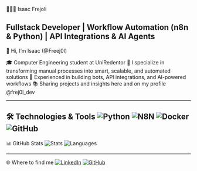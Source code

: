 👨🏽‍💻 Isaac Frejoli

Fullstack Developer | Workflow Automation (n8n & Python) | API Integrations & AI Agents
---

👋 Hi, I’m Isaac (@Freej0l)

🎓 Computer Engineering student at UniRedentor
🚀 I specialize in transforming manual processes into smart, scalable, and automated solutions
🤖 Experienced in building bots, API integrations, and AI-powered workflows
📚 Sharing projects and insights here and on my profile @frej0l_dev

---

🛠️ Technologies & Tools
![Python](https://img.shields.io/badge/-Python-05122A?style=flat&logo=python)
![N8N](https://img.shields.io/badge/-n8n-orange?style=flat&logo=n8n)
![Docker](https://img.shields.io/badge/-Docker-2496ED?style=flat&logo=docker)
![GitHub](https://img.shields.io/badge/-GitHub-181717?style=flat&logo=github)
---


📊 GitHub Stats
![Stats](https://github-readme-stats.vercel.app/api?username=Freej0l&show_icons=true&theme=tokyonight)
![Languages](https://github-readme-stats.vercel.app/api/top-langs/?username=Freej0l&layout=compact&theme=tokyonight)

---
🌐 Where to find me
[![LinkedIn](https://img.shields.io/badge/LinkedIn-0A66C2?style=for-the-badge&logo=linkedin&logoColor=white)](https://www.linkedin.com/in/isaac-frejoli/)
[![GitHub](https://img.shields.io/badge/GitHub-181717?style=for-the-badge&logo=github&logoColor=white)](https://github.com/Freej0l)
